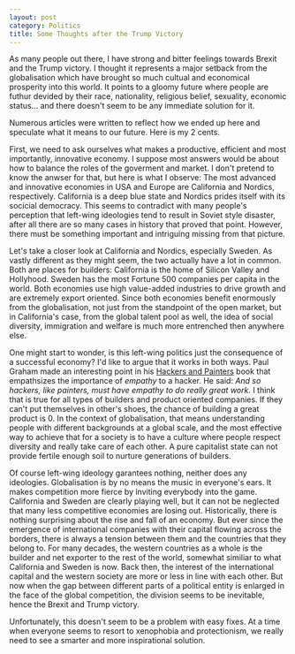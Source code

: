 ```yaml
---
layout: post
category: Politics
title: Some Thoughts after the Trump Victory
---
```


As many people out there, I have strong and bitter feelings towards Brexit and the
Trump victory. I thought it represents a major setback from the globalisation which
have brought so much cultual and economical prosperity into this world. It points to
a gloomy future where people are futhur devided by their race, nationality, religious
belief, sexuality, economic status... and there doesn't seem to be any immediate solution for it.

Numerous articles were written to reflect how we ended up here and speculate what
it means to our future. Here is my 2 cents.

First, we need to ask ourselves what makes a productive, efficient and most importantly, innovative
economy. I suppose most answers would be about how to balance the roles of the goverment and market.
I don't pretend to know the anwser for that, but here is what I observe: The most advanced and innovative
economies in USA and Europe are California and Nordics, respectively. California is a deep blue state and
Nordics prides itself with its socicial democracy. This seems to contradict with many people's perception
that left-wing ideologies tend to result in Soviet style disaster, after all there are so many cases
in history that proved that point. However, there must be something important and intriguing missing from
that picture.

Let's take a closer look at California and Nordics, especially Sweden. As vastly different as they might
seem, the two actually have a lot in common. Both are places for builders: California is the home of Silicon
Valley and Hollyhood. Sweden has the most Fortune 500 companies per capita in the world. Both economies use
high value-added industries to drive growth and are extremely export oriented. Since both economies benefit
enormously from the globalisation, not just from the standpoint of the open market, but in California's case,
from the global talent pool as well, the idea of social diversity, immigration and welfare is much more
entrenched then anywhere else.

One might start to wonder, is this left-wing politics just the consequence of a successful economy? I'd like to argue 
that it works in both ways. Paul Graham made an interesting point in his [Hackers and Painters](http://shop.oreilly.com/product/9780596006624.do)
book that empathsizes the importance of *empathy* to a hacker. He said: *And so hackers, like painters, must have empathy to do really great work.*
I think that is true for all types of builders and product oriented companies. If they can't put themselves in
other's shoes, the chance of building a great product is 0. In the context of globalisation, that means
understanding people with different backgrounds at a global scale, and the most effective way to achieve that for
a society is to have a culture where people respect diversity and really take care of each other. A pure
capitalist state can not provide fertile enough soil to nurture generations of builders.

Of course left-wing ideology garantees nothing, neither does any ideologies. Globalisation is by no means
the music in everyone's ears. It makes competition more fierce by inviting everybody into the game.
California and Sweden are clearly playing well, but it can not be neglected that many less competitive
economies are losing out. Historically, there is nothing surprising about the rise and fall of an economy.
But ever since the emergence of international companies with their capital flowing across the
borders, there is always a tension between them and the countries that they belong to. For many decades,
the western countries as a whole is the builder and net exporter to the rest of the world, somewhat similiar
to what California and Sweden is now. Back then, the interest of the international capital and the
western society are more or less in line with each other. But now when the gap between different parts of a
political entity is enlarged in the face of the global competition, the division seems to be inevitable, hence the
Brexit and Trump victory.

Unfortunately, this doesn't seem to be a problem with easy fixes. At a time when everyone seems to resort
to xenophobia and protectionism, we really need to see a smarter and more inspirational solution.

